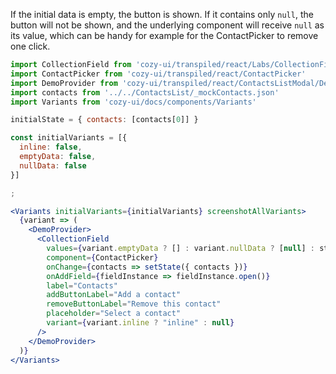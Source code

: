 If the initial data is empty, the button is shown. If it contains
only `null`, the button will not be shown, and the underlying component
will receive `null` as its value, which can be handy for example for
the ContactPicker to remove one click.

```jsx
import CollectionField from 'cozy-ui/transpiled/react/Labs/CollectionField'
import ContactPicker from 'cozy-ui/transpiled/react/ContactPicker'
import DemoProvider from 'cozy-ui/transpiled/react/ContactsListModal/DemoProvider'
import contacts from '../../ContactsList/_mockContacts.json'
import Variants from 'cozy-ui/docs/components/Variants'

initialState = { contacts: [contacts[0]] }

const initialVariants = [{
  inline: false,
  emptyData: false,
  nullData: false
}]

;

<Variants initialVariants={initialVariants} screenshotAllVariants>
  {variant => (
    <DemoProvider>
      <CollectionField
        values={variant.emptyData ? [] : variant.nullData ? [null] : state.contacts}
        component={ContactPicker}
        onChange={contacts => setState({ contacts })}
        onAddField={fieldInstance => fieldInstance.open()}
        label="Contacts"
        addButtonLabel="Add a contact"
        removeButtonLabel="Remove this contact"
        placeholder="Select a contact"
        variant={variant.inline ? "inline" : null}
      />
    </DemoProvider>
  )}
</Variants>
```
